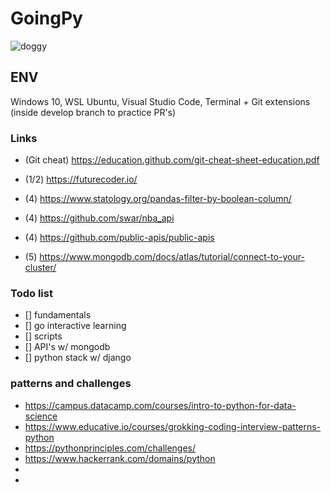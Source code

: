 # GoingPy
<img src="https://image.ibb.co/bEF0B7/doggy.gif" alt="doggy" border="0">

## ENV
Windows 10, WSL Ubuntu, Visual Studio Code, Terminal + Git extensions (inside develop branch to practice PR's)

### Links
- (Git cheat) https://education.github.com/git-cheat-sheet-education.pdf

- (1/2) https://futurecoder.io/
- (4) https://www.statology.org/pandas-filter-by-boolean-column/
- (4) https://github.com/swar/nba_api
- (4) https://github.com/public-apis/public-apis
- (5) https://www.mongodb.com/docs/atlas/tutorial/connect-to-your-cluster/

### Todo list
- [] fundamentals
- [] go interactive learning
- [] scripts 
- [] API's w/ mongodb
- [] python stack w/ django

### patterns and challenges
- https://campus.datacamp.com/courses/intro-to-python-for-data-science
- https://www.educative.io/courses/grokking-coding-interview-patterns-python
- https://pythonprinciples.com/challenges/
- https://www.hackerrank.com/domains/python
-  
- 
